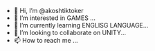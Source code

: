 - 👋 Hi, I’m @akoshtiktoker
- 👀 I’m interested in GAMES ...
- 🌱 I’m currently learning  ENGLISG LANGUAGE...
- 💞️ I’m looking to collaborate on UNITY...
- 📫 How to reach me ...

<!---
akoshtiktoker/akoshtiktoker is a ✨ special ✨ repository because its `README.md` (this file) appears on your GitHub profile.
You can click the Preview link to take a look at your changes.
--->
